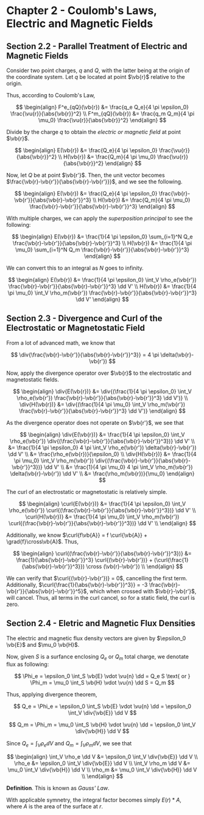 # Chapter 2 - Coulomb's Laws, Electric and Magnetic Fields

## Section 2.2 - Parallel Treatment of Electric and Magnetic Fields

Consider two point charges, $q$ and $Q$, with the latter being at the origin of the coordinate system. Let $q$ be located at point $\vb{r}$ relative to the origin.

Thus, according to Coulomb's Law,

$$
\begin{align}
    F^e_{qQ}(\vb{r}) &= \frac{q_e Q_e}{4 \pi \epsilon_0} \frac{\vu{r}}{\abs{\vb{r}}^2} \\
    F^m_{qQ}(\vb{r}) &= \frac{q_m Q_m}{4 \pi \mu_0} \frac{\vu{r}}{\abs{\vb{r}}^2}
\end{align}
$$

Divide by the charge $q$ to obtain the *electric or magnetic field* at point $\vb{r}$.

$$
\begin{align}
    E(\vb{r}) &= \frac{Q_e}{4 \pi \epsilon_0} \frac{\vu{r}}{\abs{\vb{r}}^2} \\
    H(\vb{r}) &= \frac{Q_m}{4 \pi \mu_0} \frac{\vu{r}}{\abs{\vb{r}}^2}
\end{align}
$$

Now, let $Q$ be at point $\vb{r'}$. Then, the unit vector becomes $\frac{\vb{r}-\vb{r'}}{\abs{\vb{r}-\vb{r'}}}$, and we see the following.

$$
\begin{align}
    E(\vb{r}) &= \frac{Q_e}{4 \pi \epsilon_0} \frac{\vb{r}-\vb{r'}}{\abs{\vb{r}-\vb{r'}}^3} \\
    H(\vb{r}) &= \frac{Q_m}{4 \pi \mu_0} \frac{\vb{r}-\vb{r'}}{\abs{\vb{r}-\vb{r'}}^3}
\end{align}
$$

With multiple charges, we can apply the *superposition principal* to see the following:

$$
\begin{align}
    E(\vb{r}) &= \frac{1}{4 \pi \epsilon_0} \sum_{i=1}^N Q_e \frac{\vb{r}-\vb{r'}}{\abs{\vb{r}-\vb{r'}}^3} \\
    H(\vb{r}) &= \frac{1}{4 \pi \mu_0} \sum_{i=1}^N Q_m \frac{\vb{r}-\vb{r'}}{\abs{\vb{r}-\vb{r'}}^3}
\end{align}
$$

We can convert this to an integral as $N$ goes to infinity.

$$
\begin{align}
    E(\vb{r}) &= \frac{1}{4 \pi \epsilon_0} \int_V \rho_e(\vb{r'}) \frac{\vb{r}-\vb{r'}}{\abs{\vb{r}-\vb{r'}}^3} \dd V' \\
    H(\vb{r}) &= \frac{1}{4 \pi \mu_0} \int_V \rho_m(\vb{r'}) \frac{\vb{r}-\vb{r'}}{\abs{\vb{r}-\vb{r'}}^3} \dd V'
\end{align}
$$

## Section 2.3 - Divergence and Curl of the Electrostatic or Magnetostatic Field

From a lot of advanced math, we know that

$$
\div{\frac{\vb{r}-\vb{r'}}{\abs{\vb{r}-\vb{r'}}^3}} = 4 \pi \delta(\vb{r}-\vb{r'})
$$

Now, apply the divergence operator over $\vb{r}$ to the electrostatic and magnetostatic fields.

$$
\begin{align}
    \div{E(\vb{r})} &= \div{(\frac{1}{4 \pi \epsilon_0} \int_V \rho_e(\vb{r'}) \frac{\vb{r}-\vb{r'}}{\abs{\vb{r}-\vb{r'}}^3} \dd V')} \\
    \div{H(\vb{r})} &= \div{(\frac{1}{4 \pi \mu_0} \int_V \rho_m(\vb{r'}) \frac{\vb{r}-\vb{r'}}{\abs{\vb{r}-\vb{r'}}^3} \dd V')}
\end{align}
$$

As the divergence operator does not operate on $\vb{r'}$, we see that

$$
\begin{align}
    \div{E(\vb{r})} &= \frac{1}{4 \pi \epsilon_0} \int_V \rho_e(\vb{r'}) \div{(\frac{\vb{r}-\vb{r'}}{\abs{\vb{r}-\vb{r'}}^3})} \dd V' \\
        &= \frac{1}{4 \pi \epsilon_0} 4 \pi \int_V \rho_e(\vb{r'}) \delta(\vb{r}-\vb{r'}) \dd V' \\
        &= \frac{\rho_e(\vb{r})}{\epsilon_0} \\
    \div{H(\vb{r})} &= \frac{1}{4 \pi \mu_0} \int_V \rho_m(\vb{r'}) \div{(\frac{\vb{r}-\vb{r'}}{\abs{\vb{r}-\vb{r'}}^3})} \dd V' \\
        &= \frac{1}{4 \pi \mu_0} 4 \pi \int_V \rho_m(\vb{r'}) \delta(\vb{r}-\vb{r'}) \dd V' \\
        &= \frac{\rho_m(\vb{r})}{\mu_0}
\end{align}
$$

The curl of an electrostatic or magnetostatic is relatively simple.


$$
\begin{align}
    \curl{E(\vb{r})} &= \frac{1}{4 \pi \epsilon_0} \int_V \rho_e(\vb{r'}) \curl{(\frac{\vb{r}-\vb{r'}}{\abs{\vb{r}-\vb{r'}}^3})} \dd V' \\
    \curl{H(\vb{r})} &= \frac{1}{4 \pi \mu_0} \int_V \rho_m(\vb{r'}) \curl{(\frac{\vb{r}-\vb{r'}}{\abs{\vb{r}-\vb{r'}}^3})} \dd V' \\
\end{align}
$$

Additionally, we know $\curl{f\vb{A}} = f \curl{\vb{A}} + \grad{f}\cross\vb{A}$. Thus,

$$
\begin{align}
    \curl{(\frac{\vb{r}-\vb{r'}}{\abs{\vb{r}-\vb{r'}}^3})} &= \frac{1}{\abs{\vb{r}-\vb{r'}}^3} \curl{(\vb{r}-\vb{r'})} + (\curl{\frac{1}{\abs{\vb{r}-\vb{r'}}^3}}) \cross (\vb{r}-\vb{r'}) \\
\end{align}
$$

We can verify that $\curl{(\vb{r}-\vb{r'})} = 0$, cancelling the first term. Additionally, $\curl{\frac{1}{\abs{\vb{r}-\vb{r'}}^3}} = -3 \frac{\vb{r}-\vb{r'}}{\abs{\vb{r}-\vb{r'}}^5}$, which when crossed with $\vb{r}-\vb{r'}$, will cancel. Thus, all terms in the curl cancel, so for a static field, the curl is zero.

## Section 2.4 - Eletric and Magnetic Flux Densities

The electric and magnetic flux density vectors are given by $\epsilon_0 \vb{E}$ and $\mu_0 \vb{H}$.

Now, given $S$ is a surfance enclosing $Q_e$ or $Q_m$ total charge, we denotate flux as following:

$$
\Phi_e = \epsilon_0 \int_S \vb{E} \vdot \vu{n} \dd = Q_e S \text{ or } \Phi_m = \mu_0 \int_S \vb{H} \vdot \vu{n} \dd S = Q_m
$$

Thus, applying divergence theorem,

$$
Q_e = \Phi_e = \epsilon_0 \int_S \vb{E} \vdot \vu{n} \dd = \epsilon_0 \int_V \div{\vb{E}} \dd V
$$

$$
Q_m = \Phi_m = \mu_0 \int_S \vb{H} \vdot \vu{n} \dd = \epsilon_0 \int_V \div{\vb{H}} \dd V
$$

Since $Q_e = \int_V \rho_e \dd V$ and $Q_m = \int_V \rho_m \dd V$, we see that

$$
\begin{align}
    \int_V \rho_e \dd V &= \epsilon_0 \int_V \div{\vb{E}} \dd V \\
    \rho_e &= \epsilon_0 \int_V \div{\vb{E}} \dd V \\
    \int_V \rho_m \dd V &= \mu_0 \int_V \div{\vb{H}} \dd V \\
    \rho_m &= \mu_0 \int_V \div{\vb{H}} \dd V \\
\end{align}
$$

**Definition**. This is known as *Gauss' Law*.

With applicable symnetry, the integral factor becomes simply $E(r)*A$, where $A$ is the area of the surface at $r$.